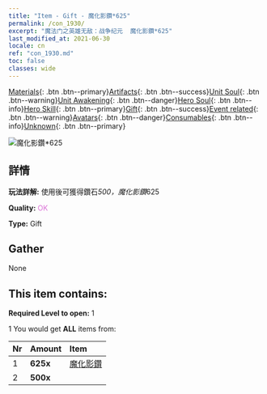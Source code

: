 ```yaml
---
title: "Item - Gift - 魔化影鑽*625"
permalink: /con_1930/
excerpt: "魔法门之英雄无敌：战争纪元  魔化影鑽*625"
last_modified_at: 2021-06-30
locale: cn
ref: "con_1930.md"
toc: false
classes: wide
---
```

 [Materials](/ItemsCN/){: .btn .btn--primary}[Artifacts](/ItemsCN/Artifacts/){: .btn .btn--success}[Unit Soul](/ItemsCN/UnitSoul/){: .btn .btn--warning}[Unit Awakening](/ItemsCN/UnitAwakening/){: .btn .btn--danger}[Hero Soul](/ItemsCN/HeroSoul/){: .btn .btn--info}[Hero Skill](/ItemsCN/HeroSkill/){: .btn .btn--primary}[Gift](/ItemsCN/Gift/){: .btn .btn--success}[Event related](/ItemsCN/Events/){: .btn .btn--warning}[Avatars](/ItemsCN/Avatars/){: .btn .btn--danger}[Consumables](/ItemsCN/Consumables/){: .btn .btn--info}[Unknown](/ItemsCN/Unknown/){: .btn .btn--primary}

 ![魔化影鑽*625](/images/t/i_10040.png)

## 詳情
 **玩法詳解:** 使用後可獲得鑽石*500，魔化影鑽*625

 **Quality:** <span style="color: #DA70D6">OK</span>

 **Type:** Gift

## Gather

  None

## This item contains:

 **Required Level to open:** 1

 1 You would get **ALL** items  from:

  | Nr | Amount |     Item    |
  |:---|:-------|:------------|
  | 1 |  **625x** | [魔化影鑽](/cn/Items/con_554/) |  | 
  | 2 |  **500x** | <i class="fas fa-gem"/> |  | 
